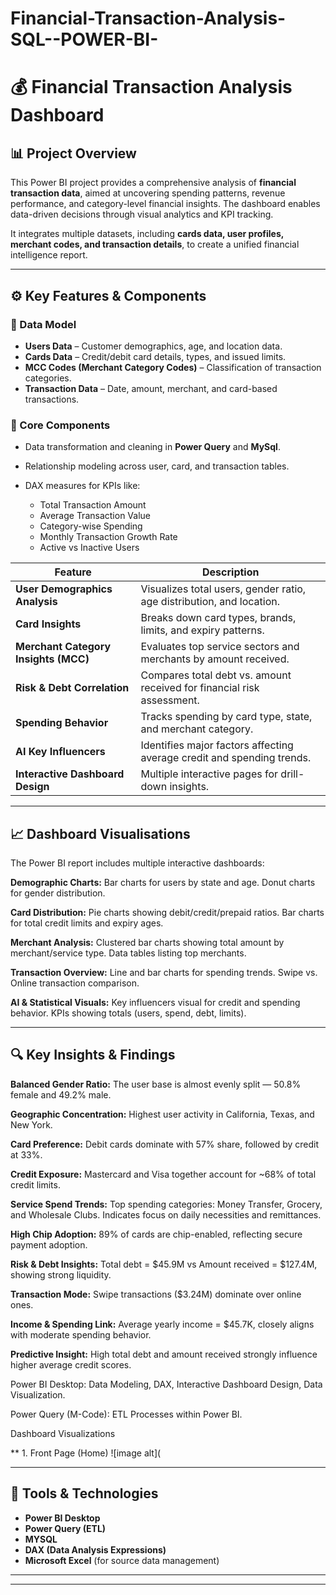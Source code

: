 # Financial-Transaction-Analysis-SQL--POWER-BI-

# 💰 Financial Transaction Analysis Dashboard

## 📊 Project Overview

This Power BI project provides a comprehensive analysis of **financial transaction data**, aimed at uncovering spending patterns, revenue performance, and category-level financial insights. The dashboard enables data-driven decisions through visual analytics and KPI tracking.

It integrates multiple datasets, including **cards data, user profiles, merchant codes, and transaction details**, to create a unified financial intelligence report.

---

## ⚙️ Key Features & Components

### 🧱 Data Model

* **Users Data** – Customer demographics, age, and location data.
* **Cards Data** – Credit/debit card details, types, and issued limits.
* **MCC Codes (Merchant Category Codes)** – Classification of transaction categories.
* **Transaction Data** – Date, amount, merchant, and card-based transactions.

### 🧩 Core Components

* Data transformation and cleaning in **Power Query** and **MySql**.
* Relationship modeling across user, card, and transaction tables.
* DAX measures for KPIs like:

  * Total Transaction Amount
  * Average Transaction Value
  * Category-wise Spending
  * Monthly Transaction Growth Rate
  * Active vs Inactive Users


| Feature                              | Description                                                            |
| ------------------------------------ | ---------------------------------------------------------------------- |
| **User Demographics Analysis**       | Visualizes total users, gender ratio, age distribution, and location.  |
| **Card Insights**                    | Breaks down card types, brands, limits, and expiry patterns.           |
| **Merchant Category Insights (MCC)** | Evaluates top service sectors and merchants by amount received.        |
| **Risk & Debt Correlation**          | Compares total debt vs. amount received for financial risk assessment. |
| **Spending Behavior**                | Tracks spending by card type, state, and merchant category.            |
| **AI Key Influencers**               | Identifies major factors affecting average credit and spending trends. |
| **Interactive Dashboard Design**     | Multiple interactive pages for drill-down insights.                    |


---

## 📈 Dashboard Visualisations

The Power BI report includes multiple interactive dashboards:

****Demographic Charts:****
Bar charts for users by state and age.
Donut charts for gender distribution.

****Card Distribution:****
Pie charts showing debit/credit/prepaid ratios.
Bar charts for total credit limits and expiry ages.

****Merchant Analysis:****
Clustered bar charts showing total amount by merchant/service type.
Data tables listing top merchants.

****Transaction Overview:****
Line and bar charts for spending trends.
Swipe vs. Online transaction comparison.

****AI & Statistical Visuals:****
Key influencers visual for credit and spending behavior.
KPIs showing totals (users, spend, debt, limits).


---

## 🔍 Key Insights & Findings

****Balanced Gender Ratio:****
The user base is almost evenly split — 50.8% female and 49.2% male.

****Geographic Concentration:****
Highest user activity in California, Texas, and New York.

****Card Preference:****
Debit cards dominate with 57% share, followed by credit at 33%.

****Credit Exposure:****
Mastercard and Visa together account for ~68% of total credit limits.

****Service Spend Trends:****
Top spending categories: Money Transfer, Grocery, and Wholesale Clubs.
Indicates focus on daily necessities and remittances.

****High Chip Adoption:****
89% of cards are chip-enabled, reflecting secure payment adoption.

****Risk & Debt Insights:****
Total debt = $45.9M vs Amount received = $127.4M, showing strong liquidity.

****Transaction Mode:****
Swipe transactions ($3.24M) dominate over online ones.

****Income & Spending Link:****
Average yearly income = $45.7K, closely aligns with moderate spending behavior.

****Predictive Insight:****
High total debt and amount received strongly influence higher average credit scores.

Power BI Desktop: Data Modeling, DAX, Interactive Dashboard Design, Data Visualization.

Power Query (M-Code): ETL Processes within Power BI.

Dashboard Visualizations

** 1. Front Page (Home)
![image alt](


---

## 🧠 Tools & Technologies

* **Power BI Desktop**
* **Power Query (ETL)**
* **MYSQL**
* **DAX (Data Analysis Expressions)**
* **Microsoft Excel** (for source data management)

---


---


